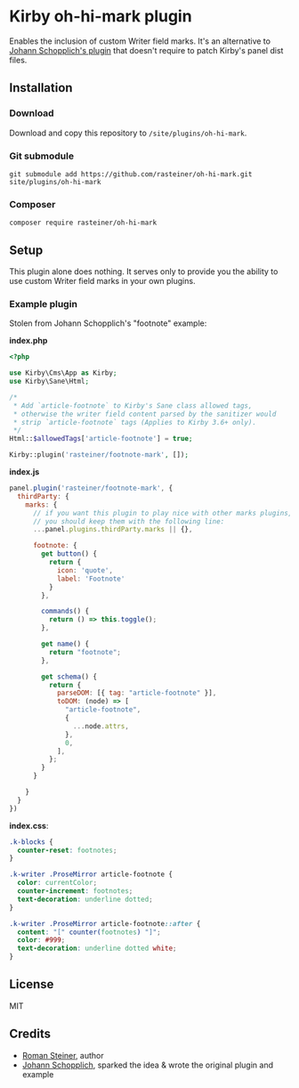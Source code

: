 # Kirby oh-hi-mark plugin

Enables the inclusion of custom Writer field marks. It's an alternative to [Johann Schopplich's plugin](https://github.com/johannschopplich/kirby-writer-marks) that doesn't require to patch Kirby's panel dist files.

## Installation

### Download

Download and copy this repository to `/site/plugins/oh-hi-mark`.

### Git submodule

```
git submodule add https://github.com/rasteiner/oh-hi-mark.git site/plugins/oh-hi-mark
```

### Composer

```
composer require rasteiner/oh-hi-mark
```

## Setup

This plugin alone does nothing. It serves only to provide you the ability to use custom Writer field marks in your own plugins.

### Example plugin
Stolen from Johann Schopplich's "footnote" example:

**index.php**
```php
<?php

use Kirby\Cms\App as Kirby;
use Kirby\Sane\Html;

/*
 * Add `article-footnote` to Kirby's Sane class allowed tags,
 * otherwise the writer field content parsed by the sanitizer would
 * strip `article-footnote` tags (Applies to Kirby 3.6+ only).
 */
Html::$allowedTags['article-footnote'] = true;

Kirby::plugin('rasteiner/footnote-mark', []);
```

**index.js**
```js
panel.plugin('rasteiner/footnote-mark', {
  thirdParty: {
    marks: {
      // if you want this plugin to play nice with other marks plugins,
      // you should keep them with the following line:
      ...panel.plugins.thirdParty.marks || {},

      footnote: {
        get button() {
          return {
            icon: 'quote',
            label: 'Footnote'
          }
        },

        commands() {
          return () => this.toggle();
        },

        get name() {
          return "footnote";
        },

        get schema() {
          return {
            parseDOM: [{ tag: "article-footnote" }],
            toDOM: (node) => [
              "article-footnote",
              {
                ...node.attrs,
              },
              0,
            ],
          };
        }
      }

    }
  }
})
```

**index.css**:
```css
.k-blocks {
  counter-reset: footnotes;
}

.k-writer .ProseMirror article-footnote {
  color: currentColor;
  counter-increment: footnotes;
  text-decoration: underline dotted;
}

.k-writer .ProseMirror article-footnote::after {
  content: "[" counter(footnotes) "]";
  color: #999;
  text-decoration: underline dotted white;
}
```

## License

MIT

## Credits

- [Roman Steiner](https://getkirby.com/plugins/rasteiner), author
- [Johann Schopplich](https://github.com/johannschopplich/kirby-writer-marks), sparked the idea & wrote the original plugin and example
